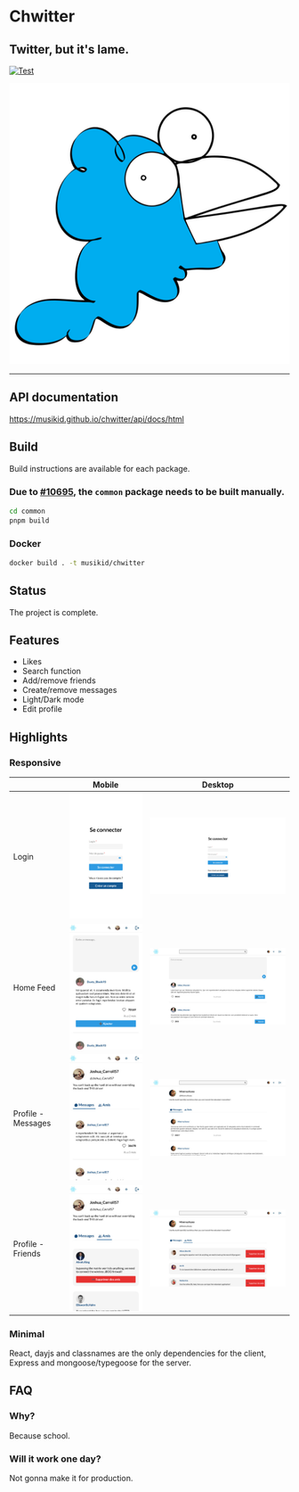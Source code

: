 # Chwitter

## Twitter, but it's lame.

[![Test](https://github.com/musikid/chwitter/actions/workflows/test.yml/badge.svg)](https://github.com/musikid/chwitter/actions/workflows/test.yml)

![Logo](./assets/logo.svg?h=96)

---

## API documentation

https://musikid.github.io/chwitter/api/docs/html

## Build

Build instructions are available for each package.

### Due to [#10695](https://github.com/facebook/create-react-app/issues/10695), the `common` package needs to be built manually.

```sh
cd common
pnpm build
```

### Docker

```sh
docker build . -t musikid/chwitter
```

## Status

The project is complete.

## Features

- Likes
- Search function
- Add/remove friends
- Create/remove messages
- Light/Dark mode
- Edit profile

## Highlights

### Responsive

|                    | Mobile                                                    | Desktop                                                    |
| ------------------ | --------------------------------------------------------- | ---------------------------------------------------------- |
| Login              | ![login](assets/screenshots/login-mobile.jpg)             | ![login](assets/screenshots/login-desktop.jpg)             |
| Home Feed          | ![home](assets/screenshots/home-mobile.jpg)               | ![home](assets/screenshots/home-desktop.jpg)               |
| Profile - Messages | ![messages](assets/screenshots/profile-msg-mobile.jpg)    | ![messages](assets/screenshots/profile-msg-desktop.jpg)    |
| Profile - Friends  | ![friends](assets/screenshots/profile-friends-mobile.jpg) | ![friends](assets/screenshots/profile-friends-desktop.jpg) |

### Minimal

React, dayjs and classnames are the only dependencies for the client,
Express and mongoose/typegoose for the server.

## FAQ

### Why?

Because school.

### Will it work one day?

Not gonna make it for production.
